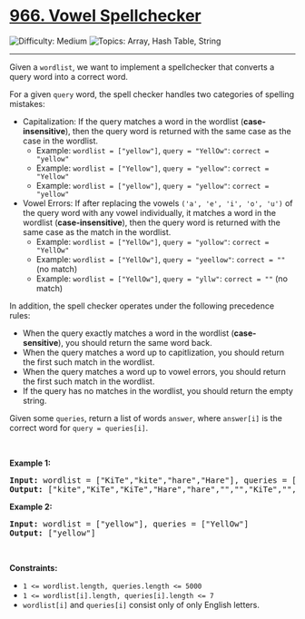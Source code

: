 <h1>
  <a href="https://leetcode.com/problems/vowel-spellchecker/">
    966. Vowel Spellchecker
  </a>
</h1>
<img src='https://img.shields.io/badge/Difficulty-Medium-orange' alt='Difficulty: Medium' />
<img src='https://img.shields.io/badge/Topics-Array%2C%20Hash%20Table%2C%20String-blue' alt='Topics: Array, Hash Table, String' />

<hr />

<p>Given a <code>wordlist</code>, we want to implement a spellchecker that converts a query word into a correct word.</p>

<p>For a given <code>query</code> word, the spell checker handles two categories of spelling mistakes:</p>

<ul>
  <li>Capitalization: If the query matches a word in the wordlist (<strong>case-insensitive</strong>), then the query word is returned with the same case as the case in the wordlist.
  <ul>
    <li>Example: <code>wordlist = ["yellow"]</code>, <code>query = "YellOw"</code>: <code>correct = "yellow"</code></li>
    <li>Example: <code>wordlist = ["Yellow"]</code>, <code>query = "yellow"</code>: <code>correct = "Yellow"</code></li>
    <li>Example: <code>wordlist = ["yellow"]</code>, <code>query = "yellow"</code>: <code>correct = "yellow"</code></li>
  </ul>
  </li>
  <li>Vowel Errors: If after replacing the vowels <code>('a', 'e', 'i', 'o', 'u')</code> of the query word with any vowel individually, it matches a word in the wordlist (<strong>case-insensitive</strong>), then the query word is returned with the same case as the match in the wordlist.
  <ul>
    <li>Example: <code>wordlist = ["YellOw"]</code>, <code>query = "yollow"</code>: <code>correct = "YellOw"</code></li>
    <li>Example: <code>wordlist = ["YellOw"]</code>, <code>query = "yeellow"</code>: <code>correct = ""</code> (no match)</li>
    <li>Example: <code>wordlist = ["YellOw"]</code>, <code>query = "yllw"</code>: <code>correct = ""</code> (no match)</li>
  </ul>
  </li>
</ul>

<p>In addition, the spell checker operates under the following precedence rules:</p>

<ul>
	<li>When the query exactly matches a word in the wordlist (<strong>case-sensitive</strong>), you should return the same word back.</li>
	<li>When the query matches a word up to capitlization, you should return the first such match in the wordlist.</li>
	<li>When the query matches a word up to vowel errors, you should return the first such match in the wordlist.</li>
	<li>If the query has no matches in the wordlist, you should return the empty string.</li>
</ul>

<p>Given some <code>queries</code>, return a list of words <code>answer</code>, where <code>answer[i]</code> is the correct word for <code>query = queries[i]</code>.</p>

<p>&nbsp;</p>
<p><strong class="example">Example 1:</strong></p>
<pre><strong>Input:</strong> wordlist = ["KiTe","kite","hare","Hare"], queries = ["kite","Kite","KiTe","Hare","HARE","Hear","hear","keti","keet","keto"]
<strong>Output:</strong> ["kite","KiTe","KiTe","Hare","hare","","","KiTe","","KiTe"]
</pre><p><strong class="example">Example 2:</strong></p>
<pre><strong>Input:</strong> wordlist = ["yellow"], queries = ["YellOw"]
<strong>Output:</strong> ["yellow"]
</pre>
<p>&nbsp;</p>
<p><strong>Constraints:</strong></p>

<ul>
	<li><code>1 &lt;= wordlist.length, queries.length &lt;= 5000</code></li>
	<li><code>1 &lt;= wordlist[i].length, queries[i].length &lt;= 7</code></li>
	<li><code>wordlist[i]</code> and <code>queries[i]</code> consist only of only English letters.</li>
</ul>
